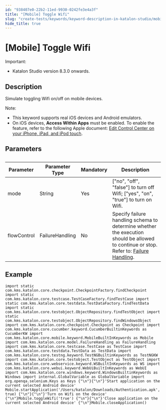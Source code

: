 ```yaml
---
id: "938407e0-22b2-11ed-9930-0242fe3e4a3f"
title: "[Mobile] Toggle Wifi"
slug: "create-tests/keywords/keyword-description-in-katalon-studio/mobile-keywords/mobile-toggle-wifi"
hide_title: true
---
```


# <a id="id" class="anchor_top_offset"/><a id="ariaid-title1" class="anchor_top_offset"/>[Mobile] Toggle Wifi

<div xmlns="http://www.w3.org/1999/xhtml" className="note important note_important"><span className="note__title">Important:</span> 
  <ul className="ul"><li className="li">Katalon Studio version 8.3.0 onwards.</li></ul>
</div>

## Description

                        
<p xmlns="http://www.w3.org/1999/xhtml" className="p">Simulate toggling Wifi on/off on mobile devices.</p> 
            
<div xmlns="http://www.w3.org/1999/xhtml" className="p">
  <div className="note note note_note"><span className="note__title">Note:</span> 
    <ul className="ul"><li className="li">This keyword supports real iOS devices and Android emulators.</li><li className="li">On iOS devices, <strong className="ph b">Access Within Apps</strong> must be enabled. To enable the feature, refer to the following Apple document: <a className="xref j-external-link" href="https://support.apple.com/en-us/HT211812" target="_blank">Edit Control Center on your iPhone, iPad, and iPod touch</a>.</li></ul>
  </div>
</div>
        

## Parameters

                        
<div xmlns="http://www.w3.org/1999/xhtml" className="p">
  <table className="table anchor_top_offset" id="id__1d028d27-73d3-43ea-86ee-c5c2fbe294de"><caption /><colgroup><col /><col /><col /><col /></colgroup><thead className="thead"><tr className><th className="entry anchor_top_offset" id="id__1d028d27-73d3-43ea-86ee-c5c2fbe294de__entry__1">Parameter</th><th className="entry anchor_top_offset" id="id__1d028d27-73d3-43ea-86ee-c5c2fbe294de__entry__2">Parameter Type</th><th className="entry anchor_top_offset" id="id__1d028d27-73d3-43ea-86ee-c5c2fbe294de__entry__3">Mandatory</th><th className="entry anchor_top_offset" id="id__1d028d27-73d3-43ea-86ee-c5c2fbe294de__entry__4">Description</th></tr></thead><tbody className="tbody"><tr className><td className="entry" headers="id__1d028d27-73d3-43ea-86ee-c5c2fbe294de__entry__1 id__1d028d27-73d3-43ea-86ee-c5c2fbe294de__entry__2 id__1d028d27-73d3-43ea-86ee-c5c2fbe294de__entry__3 id__1d028d27-73d3-43ea-86ee-c5c2fbe294de__entry__4 ">mode</td><td className="entry" headers="id__1d028d27-73d3-43ea-86ee-c5c2fbe294de__entry__1 id__1d028d27-73d3-43ea-86ee-c5c2fbe294de__entry__2 id__1d028d27-73d3-43ea-86ee-c5c2fbe294de__entry__3 id__1d028d27-73d3-43ea-86ee-c5c2fbe294de__entry__4 ">String</td><td className="entry" headers="id__1d028d27-73d3-43ea-86ee-c5c2fbe294de__entry__1 id__1d028d27-73d3-43ea-86ee-c5c2fbe294de__entry__2 id__1d028d27-73d3-43ea-86ee-c5c2fbe294de__entry__3 id__1d028d27-73d3-43ea-86ee-c5c2fbe294de__entry__4 ">Yes</td><td className="entry" headers="id__1d028d27-73d3-43ea-86ee-c5c2fbe294de__entry__1 id__1d028d27-73d3-43ea-86ee-c5c2fbe294de__entry__2 id__1d028d27-73d3-43ea-86ee-c5c2fbe294de__entry__3 id__1d028d27-73d3-43ea-86ee-c5c2fbe294de__entry__4 ">["no", "off", "false"] to turn off Wifi; ["yes", "on", "true"] to turn on Wifi.</td></tr><tr className><td className="entry" headers="id__1d028d27-73d3-43ea-86ee-c5c2fbe294de__entry__1 id__1d028d27-73d3-43ea-86ee-c5c2fbe294de__entry__2 id__1d028d27-73d3-43ea-86ee-c5c2fbe294de__entry__3 id__1d028d27-73d3-43ea-86ee-c5c2fbe294de__entry__4 ">flowControl</td><td className="entry" headers="id__1d028d27-73d3-43ea-86ee-c5c2fbe294de__entry__1 id__1d028d27-73d3-43ea-86ee-c5c2fbe294de__entry__2 id__1d028d27-73d3-43ea-86ee-c5c2fbe294de__entry__3 id__1d028d27-73d3-43ea-86ee-c5c2fbe294de__entry__4 ">FailureHandling</td><td className="entry" headers="id__1d028d27-73d3-43ea-86ee-c5c2fbe294de__entry__1 id__1d028d27-73d3-43ea-86ee-c5c2fbe294de__entry__2 id__1d028d27-73d3-43ea-86ee-c5c2fbe294de__entry__3 id__1d028d27-73d3-43ea-86ee-c5c2fbe294de__entry__4 ">No</td><td className="entry" headers="id__1d028d27-73d3-43ea-86ee-c5c2fbe294de__entry__1 id__1d028d27-73d3-43ea-86ee-c5c2fbe294de__entry__2 id__1d028d27-73d3-43ea-86ee-c5c2fbe294de__entry__3 id__1d028d27-73d3-43ea-86ee-c5c2fbe294de__entry__4 ">Specify failure handling schema to determine whether the execution should be allowed to continue or stop. Refer to: <a className="xref" href="/docs/maintain/configure-failure-handling-settings-in-katalon-studio">Failure Handling</a>.</td></tr></tbody></table>
</div>
        

## Example

                        
<div xmlns="http://www.w3.org/1999/xhtml" className="p">
  <pre className="pre codeblock"><code>import static com.kms.katalon.core.checkpoint.CheckpointFactory.findCheckpoint import static com.kms.katalon.core.testcase.TestCaseFactory.findTestCase import static com.kms.katalon.core.testdata.TestDataFactory.findTestData import static com.kms.katalon.core.testobject.ObjectRepository.findTestObject import static com.kms.katalon.core.testobject.ObjectRepository.findWindowsObject import com.kms.katalon.core.checkpoint.Checkpoint as Checkpoint import com.kms.katalon.core.cucumber.keyword.CucumberBuiltinKeywords as CucumberKW import com.kms.katalon.core.mobile.keyword.MobileBuiltInKeywords as Mobile import com.kms.katalon.core.model.FailureHandling as FailureHandling import com.kms.katalon.core.testcase.TestCase as TestCase import com.kms.katalon.core.testdata.TestData as TestData import com.kms.katalon.core.testng.keyword.TestNGBuiltinKeywords as TestNGKW import com.kms.katalon.core.testobject.TestObject as TestObject import com.kms.katalon.core.webservice.keyword.WSBuiltInKeywords as WS import com.kms.katalon.core.webui.keyword.WebUiBuiltInKeywords as WebUI import com.kms.katalon.core.windows.keyword.WindowsBuiltinKeywords as Windows import internal.GlobalVariable as GlobalVariable import org.openqa.selenium.Keys as Keys {"\n"}{"\n"}'Start application on the current selected Android device' Mobile.startApplication('/Users/katalon/Downloads/Authentication.apk', true) {"\n"}{"\n"}'Turn on Wifi on the device' {"\n"}Mobile.toggleWifi('true') {"\n"}{"\n"}'Close application on the current selected Android device' {"\n"}Mobile.closeApplication()</code></pre>
</div>
        

